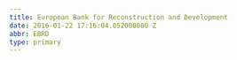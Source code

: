 ```yaml
---
title: European Bank for Reconstruction and Development
date: 2016-01-22 17:16:04.052000000 Z
abbr: EBRD
type: primary
---
```


